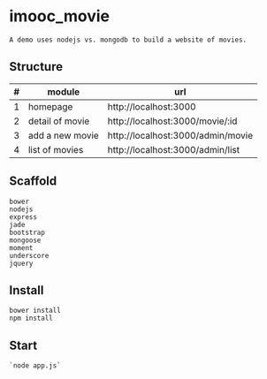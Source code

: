 
# imooc_movie

	A demo uses nodejs vs. mongodb to build a website of movies.

## Structure

|#|module|url|
|---|---|---|
|1|homepage|http://localhost:3000
|2|detail of movie|http://localhost:3000/movie/:id
|3|add a new movie|http://localhost:3000/admin/movie
|4|list of movies|http://localhost:3000/admin/list

## Scaffold

	bower
	nodejs
	express
	jade
	bootstrap
	mongoose
	moment
	underscore
	jquery

## Install 
	bower install
	npm install

## Start

	`node app.js`
